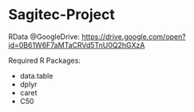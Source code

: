 # Sagitec-Project

RData @GoogleDrive:
https://drive.google.com/open?id=0B61W6F7aMTaCRVd5TnU0Q2hGXzA

Required R Packages:
- data.table
- dplyr
- caret
- C50

